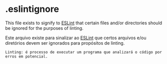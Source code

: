 # .eslintignore

This file exists to signify to [ESLint](https://eslint.org/) that certain files and/or directories should be ignored for the purposes of linting.

Este arquivo existe para sinalizar ao [ESLint](https://eslint.org/) que certos arquivos e/ou diretórios devem ser ignorados para propósitos de linting.

`Linting: é processo de executar um programa que analizará o código por erros em potencial.`

<docmeta name="displayName" value=".eslintignore">
